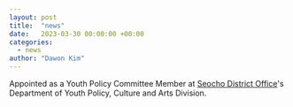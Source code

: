 ```yaml
---
layout: post
title:  "news"
date:   2023-03-30 00:00:00 +00:00
categories:
  - news
author: "Dawon Kim"
---
```

Appointed as a Youth Policy Committee Member at [Seocho District Office](https://www.seocho.go.kr/site/fe/main.do)'s Department of Youth Policy, Culture and Arts Division.